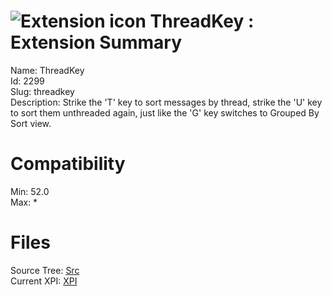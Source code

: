 # ![Extension icon](https://addons.thunderbird.net/user-media/addon_icons/2/2299-64.png?modified=1557427010) ThreadKey : Extension Summary

Name: ThreadKey  
Id: 2299  
Slug: threadkey  
Description: Strike the 'T' key to sort messages by thread, strike the 'U' key to sort them unthreaded again, just like the 'G' key switches to Grouped By Sort view.
  

# Compatibility
Min: 52.0  
Max: *  

# Files

Source Tree: [Src](C:/Dev/Thunderbird/ThunderKdB/xall/xOther/2299-threadkey/src)  
Current XPI: [XPI](C:/Dev/Thunderbird/ThunderKdB/xall/xOther/2299-threadkey/xpi)  



